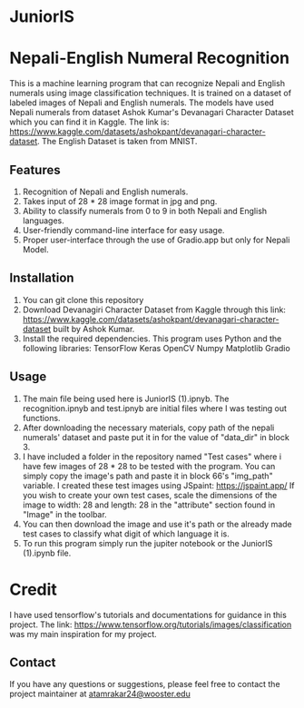 # JuniorIS
# Nepali-English Numeral Recognition

This is a machine learning program that can recognize Nepali and English numerals using image classification techniques. It is trained on a dataset of labeled images of Nepali and English numerals. The models have used Nepali numerals from dataset Ashok Kumar's Devanagari Character Dataset which you can find it in Kaggle. The link is: https://www.kaggle.com/datasets/ashokpant/devanagari-character-dataset. The English Dataset is taken from MNIST.
## Features
1) Recognition of Nepali and English numerals.
2) Takes input of 28 * 28 image format in jpg and png.
3) Ability to classify numerals from 0 to 9 in both Nepali and English languages.
4) User-friendly command-line interface for easy usage.
5) Proper user-interface through the use of Gradio.app but only for Nepali Model.

## Installation

1) You can git clone this repository
2) Download Devanagiri Character Dataset from Kaggle through this link: https://www.kaggle.com/datasets/ashokpant/devanagari-character-dataset built by Ashok Kumar. 
3) Install the required dependencies. This program uses Python and the following libraries:
TensorFlow
Keras
OpenCV
Numpy
Matplotlib
Gradio

## Usage
1) The main file being used here is JuniorIS (1).ipnyb. The recognition.ipnyb and test.ipnyb are initial files where I was testing out functions. 
1) After downloading the necessary materials, copy path of the nepali numerals' dataset and paste put it in for the value of "data_dir" in block 3. 
2) I have included a folder in the repository named "Test cases" where i have few images of 28 * 28 to be tested with the program. You can simply copy the image's path and paste it in block 66's "img_path" variable. I created these test images using JSpaint: https://jspaint.app/ If you wish to create your own test cases, scale the dimensions of the image to width: 28 and length: 28 in the "attribute" section found in "Image" in the toolbar. 
3) You can then download the image and use it's path or the already made test cases to classify what digit of which language it is.
4)  To run this program simply run the jupiter notebook or the JuniorIS (1).ipynb file.  

# Credit

I have used tensorflow's tutorials and documentations for guidance in this project. The link: https://www.tensorflow.org/tutorials/images/classification was my main inspiration for my project.
## Contact
If you have any questions or suggestions, please feel free to contact the project maintainer at atamrakar24@wooster.edu
